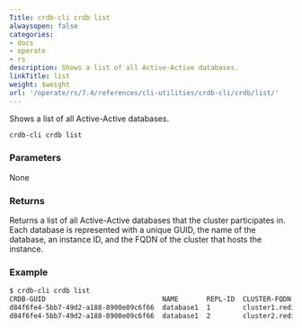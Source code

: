 ```yaml
---
Title: crdb-cli crdb list
alwaysopen: false
categories:
- docs
- operate
- rs
description: Shows a list of all Active-Active databases.
linkTitle: list
weight: $weight
url: '/operate/rs/7.4/references/cli-utilities/crdb-cli/crdb/list/'
---
```


Shows a list of all Active-Active databases.

```sh
crdb-cli crdb list
```

### Parameters

None

### Returns

Returns a list of all Active-Active databases that the cluster participates in. Each database is represented with a unique GUID, the name of the database, an instance ID, and the FQDN of the cluster that hosts the instance.

### Example

```sh
$ crdb-cli crdb list
CRDB-GUID                             NAME       REPL-ID  CLUSTER-FQDN
d84f6fe4-5bb7-49d2-a188-8900e09c6f66  database1  1        cluster1.redis.local
d84f6fe4-5bb7-49d2-a188-8900e09c6f66  database1  2        cluster2.redis.local
```
